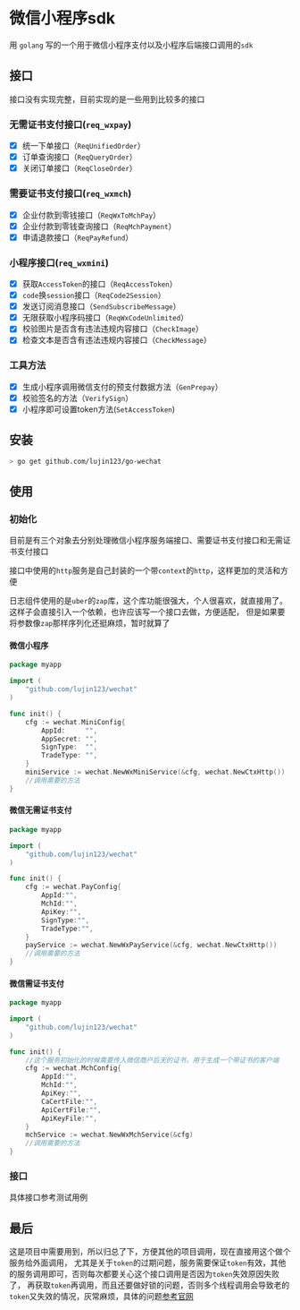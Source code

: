 # 微信小程序sdk

用 `golang` 写的一个用于微信小程序支付以及小程序后端接口调用的`sdk`

## 接口

接口没有实现完整，目前实现的是一些用到比较多的接口

### 无需证书支付接口(`req_wxpay`)

- [x] 统一下单接口（`ReqUnifiedOrder`）
- [x] 订单查询接口（`ReqQueryOrder`）
- [x] 关闭订单接口（`ReqCloseOrder`）

### 需要证书支付接口(`req_wxmch`)

- [x] 企业付款到零钱接口（`ReqWxToMchPay`）
- [x] 企业付款到零钱查询接口（`ReqMchPayment`）
- [x] 申请退款接口（`ReqPayRefund`）

### 小程序接口(`req_wxmini`)

- [x] 获取`AccessToken`的接口（`ReqAccessToken`）
- [x] `code`换`session`接口（`ReqCode2Session`）
- [x] 发送订阅消息接口（`SendSubscribeMessage`）
- [x] 无限获取小程序码接口（`ReqWxCodeUnlimited`）
- [x] 校验图片是否含有违法违规内容接口（`CheckImage`）
- [x] 检查文本是否含有违法违规内容接口（`CheckMessage`）

### 工具方法

- [x] 生成小程序调用微信支付的预支付数据方法（`GenPrepay`）
- [x] 校验签名的方法（`VerifySign`）
- [x] 小程序即可设置token方法(`SetAccessToken`)

## 安装

```sh
> go get github.com/lujin123/go-wechat
```

## 使用

### 初始化

目前是有三个对象去分别处理微信小程序服务端接口、需要证书支付接口和无需证书支付接口

接口中使用的`http`服务是自己封装的一个带`context`的`http`，这样更加的灵活和方便

日志组件使用的是`uber`的`zap`库，这个库功能很强大，个人很喜欢，就直接用了。这样子会直接引入一个依赖，也许应该写一个接口去做，方便适配，
但是如果要将参数像`zap`那样序列化还挺麻烦，暂时就算了

#### 微信小程序
```go
package myapp

import (
    "github.com/lujin123/wechat"
)

func init() {
    cfg := wechat.MiniConfig{
        AppId:     "",
        AppSecret: "",
        SignType:  "",
        TradeType: "",
    }
    miniService := wechat.NewWxMiniService(&cfg, wechat.NewCtxHttp())
    //调用需要的方法
}
```

#### 微信无需证书支付
```go
package myapp

import (
    "github.com/lujin123/wechat"
)

func init() {
    cfg := wechat.PayConfig{
        AppId:"",
        MchId:"",
        ApiKey:"",
        SignType:"",
        TradeType:"",
    }
    payService := wechat.NewWxPayService(&cfg, wechat.NewCtxHttp())
    //调用需要的方法
}
```

#### 微信需证书支付
```go
package myapp

import (
    "github.com/lujin123/wechat"
)

func init() { 
    //这个服务初始化的时候需要传入微信商户后天的证书，用于生成一个带证书的客户端
    cfg := wechat.MchConfig{
        AppId:"",
        MchId:"",
        ApiKey:"",
        CaCertFile:"",
        ApiCertFile:"",
        ApiKeyFile:"",
    }
    mchService := wechat.NewWxMchService(&cfg)
    //调用需要的方法
}
```

### 接口

具体接口参考测试用例

## 最后

这是项目中需要用到，所以归总了下，方便其他的项目调用，现在直接用这个做个服务给外面调用，
尤其是关于`token`的过期问题，服务需要保证`token`有效，其他的服务调用即可，否则每次都要关心这个接口调用是否因为`token`失效原因失败了，
再获取`token`再调用，而且还要做好锁的问题，否则多个线程调用会导致老的`token`又失效的情况，灰常麻烦，具体的问题[参考官网](https://developers.weixin.qq.com/miniprogram/dev/api-backend/open-api/access-token/auth.getAccessToken.html)
